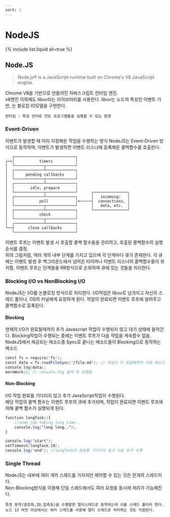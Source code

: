 ```yaml
---
sort: 1
---
```


# NodeJS

{% include list.liquid all=true %}


## Node.JS

> Node.js® is a JavaScript runtime built on Chrome's V8 JavaScript engine.

Chrome V8을 기반으로 만들어진 자바스크립트 런타임 엔진.   
v8엔진 이외에도 libuv라는 라이브러리를 사용한다. libuv는 노드의 특성인 이벤트 기반, 논 블로킹 IO모델을 구현한다.

```note
런타임 : 특정 언어로 만든 프로그램들을 실행할 수 있는 환경
```

### Event-Driven
이벤트가 발생할 때 미리 지정해둔 작업을 수행하는 방식
NodeJS는 Event-Driven 방식으로 동작하며, 이벤트가 발생하면 이벤트 리스너에 등록해둔 콜백함수를 호출한다.
```
   ┌───────────────────────────┐
┌─>│           timers          │
│  └─────────────┬─────────────┘
│  ┌─────────────┴─────────────┐
│  │     pending callbacks     │
│  └─────────────┬─────────────┘
│  ┌─────────────┴─────────────┐
│  │       idle, prepare       │
│  └─────────────┬─────────────┘      ┌───────────────┐
│  ┌─────────────┴─────────────┐      │   incoming:   │
│  │           poll            │<─────┤  connections, │
│  └─────────────┬─────────────┘      │   data, etc.  │
│  ┌─────────────┴─────────────┐      └───────────────┘
│  │           check           │
│  └─────────────┬─────────────┘
│  ┌─────────────┴─────────────┐
└──┤      close callbacks      │
   └───────────────────────────┘
```
이벤트 루프는 이벤트 발생 시 호출할 콜백 함수들을 관리하고, 호출된 콜백함수의 실행 순서를 결정.   
위의 그림처럼, 여러 개의 내부 단계를 가지고 있으며 각 단계마다 큐가 존재한다. 각 큐에는 이벤트 발생 후 백그라운드에서 넘어온 타이머나 이벤트 리스너의 콜백함수들이 위치함. 이벤트 루프는 단계들을 RR방식으로 순회하며 큐에 있는 것들을 처리한다.

### Blocking I/O vs NonBlocking I/O
NodeJS는 I/O를 논블로킹 방식으로 처리한다. I/O작업은 libuv로 넘겨지고 자신의 스레드 풀이나, OS의 커널에게 요청하게 된다.
작업이 완료되면 이벤트 루프에 알려주고 콜백함수로 등록된다.

#### Blocking 
현재의 I/O가 완료될때까지 추가 Javascript 작업이 수행되지 않고 대기 상태에 들어간다.
Blocking작업이 수행되는 중에는 이벤트 루프가 다음 작업을 계속할수 없음.
NodeJS에서 제공되는 메소드중 Sync로 끝나는 메소드들이 Blocking으로 동작하는 메소드
```scss
const fs = require('fs');
const data = fs.readFileSync('/file.md'); // 파일이 다 읽을때까지 다음 메소드 실행안됨
console.log(data);
moreWork(); // console.log 출력 후 실행됨
```

#### Non-Blocking
I/O 작업 완료를 기다리지 않고 추가 JavaScript작업이 수행된다.  
해당 작업의 콜백 함수는 이벤트 루프의 큐에 추가되며, 작업이 완료되면 이벤트 루프에 의해 콜백 함수가 실행되게 된다.

```scss
function longTask(){
	//some job taking long time..
	console.log("long long..");
}

console.log('start');
setTimeout(longTask,10);
console.log('end'); //longTask의 완료를 기다리지 않고 다음 동작 수행
```

### Single Thread
NodeJS는 내부에 여러 개의 스레드를 가지지만 제어할 수 있는 것은 한개의 스레드이다.   
Non-Blocking방식을 이용해 단일 스레드에서도 여러 요청을 동시에 처리가 가능해진다.  
```tip
특정 동작(암호화,IO,압축등)을 수행할땐 멀티스레드로 동작하는데 이를 스레드 풀이라 한다.   
노드 12 버전 이상에서는 워커 스레드를 사용해 멀티 스레드로 처리하는 것도 지원된다.
```